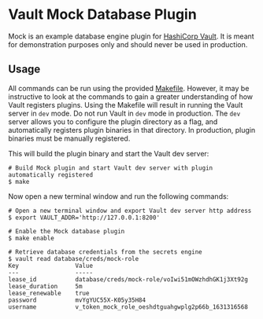 # Vault Mock Database Plugin

Mock is an example database engine plugin for [HashiCorp Vault](https://www.vaultproject.io/). It is meant for demonstration purposes only and should never be used in production.

## Usage

All commands can be run using the provided [Makefile](./Makefile). However, it may be instructive to look at the commands to gain a greater understanding of how Vault registers plugins. Using the Makefile will result in running the Vault server in `dev` mode. Do not run Vault in `dev` mode in production. The `dev` server allows you to configure the plugin directory as a flag, and automatically registers plugin binaries in that directory. In production, plugin binaries must be manually registered.

This will build the plugin binary and start the Vault dev server:

```
# Build Mock plugin and start Vault dev server with plugin automatically registered
$ make
```

Now open a new terminal window and run the following commands:

```
# Open a new terminal window and export Vault dev server http address
$ export VAULT_ADDR='http://127.0.0.1:8200'

# Enable the Mock database plugin
$ make enable

# Retrieve database credentials from the secrets engine
$ vault read database/creds/mock-role
Key                Value
---                -----
lease_id           database/creds/mock-role/voIwi51mOWzhdhGK1j3Xt92g
lease_duration     5m
lease_renewable    true
password           mvYgYUC55X-K05y35H84
username           v_token_mock_role_oeshdtguahgwplg2p66b_1631316568
```
